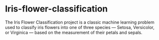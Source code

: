 # Iris-flower-classification
The Iris Flower Classification project is a classic machine learning problem used to classify iris flowers into one of three species — Setosa, Versicolor, or Virginica — based on the measurement of their petals and sepals. 
